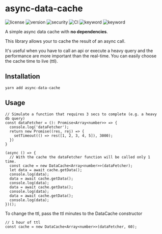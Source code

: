 # async-data-cache
![license](https://img.shields.io/npm/l/async-data-cache)
![version](https://img.shields.io/npm/v/async-data-cache)
![security](https://img.shields.io/snyk/vulnerabilities/github/emiliosp/async-data-cache)
![CI](https://github.com/emilioSp/async-data-cache/workflows/CI/badge.svg)
![keyword](https://img.shields.io/badge/keyword-performance-blue)
![keyword](https://img.shields.io/badge/keyword-cache-blue)

A simple async data cache with __no dependencies__.

This library allows your to cache the result of an async call. 

It's useful when you have to call an api or execute a heavy query and the performance are more important than the real-time.
You can easily choose the cache time to live (ttl).

## Installation
```
yarn add async-data-cache
```

## Usage
```node
// Simulate a function that requires 3 secs to complete (e.g. a heavy db query)
const dataFetcher = (): Promise<Array<number>> => {
  console.log('dataFetcher');
  return new Promise((res, rej) => {
    setTimeout(() => res([1, 2, 3, 4, 5]), 3000);
  })
}

(async () => {
  // With the cache the dataFetcher function will be called only 1 time.
  const cache = new DataCache<Array<number>>(dataFetcher);
  let data = await cache.getData();
  console.log(data);
  data = await cache.getData();
  console.log(data);
  data = await cache.getData();
  console.log(data);
  data = await cache.getData();
  console.log(data);
})();
```

To change the ttl, pass the ttl minutes to the DataCache constructor
```
// 1 hour of ttl
const cache = new DataCache<Array<number>>(dataFetcher, 60);
```
